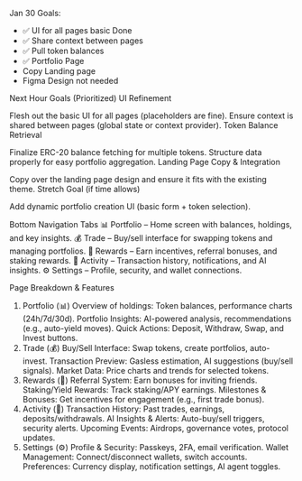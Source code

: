 Jan 30 Goals:

+ ✅ UI for all pages basic Done
+ ✅ Share context between pages
+ ✅ Pull token balances
+ ✅ Portfolio Page
+ Copy Landing page 
+ Figma Design not needed


Next Hour Goals (Prioritized)
UI Refinement

Flesh out the basic UI for all pages (placeholders are fine).
Ensure context is shared between pages (global state or context provider).
Token Balance Retrieval

Finalize ERC-20 balance fetching for multiple tokens.
Structure data properly for easy portfolio aggregation.
Landing Page Copy & Integration

Copy over the landing page design and ensure it fits with the existing theme.
Stretch Goal (if time allows)

Add dynamic portfolio creation UI (basic form + token selection).


Bottom Navigation Tabs
📊 Portfolio – Home screen with balances, holdings, and key insights.
💰 Trade – Buy/sell interface for swapping tokens and managing portfolios.
🎁 Rewards – Earn incentives, referral bonuses, and staking rewards.
📣 Activity – Transaction history, notifications, and AI insights.
⚙️ Settings – Profile, security, and wallet connections.

Page Breakdown & Features
1. Portfolio (📊)
Overview of holdings: Token balances, performance charts (24h/7d/30d).
Portfolio Insights: AI-powered analysis, recommendations (e.g., auto-yield moves).
Quick Actions: Deposit, Withdraw, Swap, and Invest buttons.
2. Trade (💰)
Buy/Sell Interface: Swap tokens, create portfolios, auto-invest.
Transaction Preview: Gasless estimation, AI suggestions (buy/sell signals).
Market Data: Price charts and trends for selected tokens.
3. Rewards (🎁)
Referral System: Earn bonuses for inviting friends.
Staking/Yield Rewards: Track staking/APY earnings.
Milestones & Bonuses: Get incentives for engagement (e.g., first trade bonus).
4. Activity (📣)
Transaction History: Past trades, earnings, deposits/withdrawals.
AI Insights & Alerts: Auto-buy/sell triggers, security alerts.
Upcoming Events: Airdrops, governance votes, protocol updates.
5. Settings (⚙️)
Profile & Security: Passkeys, 2FA, email verification.
Wallet Management: Connect/disconnect wallets, switch accounts.
Preferences: Currency display, notification settings, AI agent toggles.
